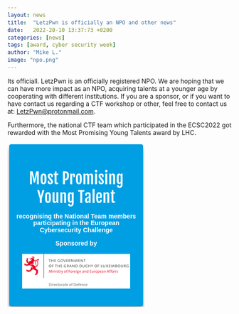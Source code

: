 ```yaml
---
layout: news
title:  "LetzPwn is officially an NPO and other news"
date:   2022-20-10 13:37:73 +0200
categories: [news]
tags: [award, cyber security week]
author: "Mike L."
image: "npo.png"
---
```


Its officiall. LetzPwn is an officially registered NPO.
We are hoping that we can have more impact as an NPO, acquiring talents at a younger age by cooperating with different institutions.
If you are a sponsor, or if you want to have contact us regarding a CTF workshop or other, feel free to contact us at: LetzPwn@protonmail.com.

Furthermore, the national CTF team which participated in the ECSC2022 got rewarded with the Most Promising Young Talents award by LHC.

![](mpyt.png)